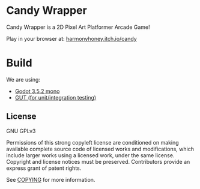 # Candy Wrapper

Candy Wrapper is a 2D Pixel Art Platformer Arcade Game!

Play in your browser at: [harmonyhoney.itch.io/candy](https://harmonyhoney.itch.io/candy)

# Build
We are using:
- [Godot 3.5.2 mono](https://godotengine.org/download/3.x/windows/) 
- [GUT (for unit/integration testing)](https://github.com/bitwes/Gut) 

## License
GNU GPLv3

Permissions of this strong copyleft license are conditioned on making available complete source code of licensed works and modifications, which include larger works using a licensed work, under the same license. Copyright and license notices must be preserved. Contributors provide an express grant of patent rights.

See [COPYING](COPYING) for more information.
